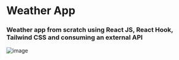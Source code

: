 # Weather App

<h3 align="left">Weather app from scratch using React JS, React Hook, Tailwind CSS and consuming an external API</h3>
</p>

![image](https://github.com/lucashdev/weather-app/assets/124297186/d207f8f2-07b6-42f4-9df4-152134e387c0)
